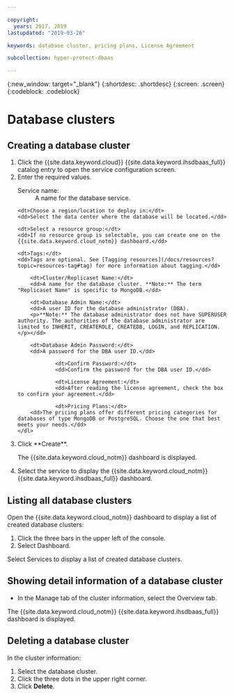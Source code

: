 ```yaml
---

copyright:
  years: 2017, 2019
lastupdated: "2019-03-26"

keywords: database cluster, pricing plans, License Agreement

subcollection: hyper-protect-dbaas

---
```


{:new_window: target="_blank"}
{:shortdesc: .shortdesc}
{:screen: .screen}
{:codeblock: .codeblock}


# Database clusters

## Creating a database cluster

<ol>
<li>Click the {{site.data.keyword.cloud}} {{site.data.keyword.ihsdbaas_full}} catalog entry to open the service configuration screen.</li>
<li>Enter the required values.
	<dl>
		<dt>Service name:</dt>
		<dd>A name for the database service.</dd>

    <dt>Choose a region/location to deploy in:</dt>
    <dd>Select the data center where the database will be located.</dd>

    <dt>Select a resource group:</dt>
    <dd>If no resource group is selectable, you can create one on the {{site.data.keyword.cloud_notm}} dashboard.</dd>

    <dt>Tags:</dt>
    <dd>Tags are optional. See [Tagging resources](/docs/resources?topic=resources-tag#tag) for more information about tagging.</dd>

		<dt>Cluster/Replicaset Name:</dt>
		<dd>A name for the database cluster. **Note:** The term "Replicaset Name" is specific to MongoDB.</dd>

		<dt>Database Admin Name:</dt>
		<dd>A user ID for the database administrator (DBA).
		<p>**Note:** The database administrator does not have SUPERUSER authority. The authorities of the database administrator are limited to INHERIT, CREATEROLE, CREATEDB, LOGIN, and REPLICATION.</p></dd>

		<dt>Database Admin Password:</dt>
		<dd>A password for the DBA user ID.</dd>

                <dt>Confirm Password:</dt>
                <dd>Confirm the password for the DBA user ID.</dd>

                <dt>License Agreement:</dt>
                <dd>After reading the license agreement, check the box to confirm your agreement.</dd>

                <dt>Pricing Plans:</dt>
		<dd>The pricing plans offer different pricing categories for databases of type MongoDB or PostgreSQL. Choose the one that best meets your needs.</dd>
	</dl>

</li>
<li>Click **Create**.

<p>The {{site.data.keyword.cloud_notm}} dashboard is displayed.</p></li>

<li>Select the service to display the {{site.data.keyword.cloud_notm}} {{site.data.keyword.ihsdbaas_full}} dashboard.</li>
</ol>

## Listing all database clusters

Open the {{site.data.keyword.cloud_notm}} dashboard to display a list of created database clusters:

<ol>
<li>Click the three bars in the upper left of the console.</li>
<li>Select Dashboard.</li>
</ol>

Select Services to display a list of created database clusters.

## Showing detail information of a database cluster

* In the Manage tab of the cluster information, select the Overview tab.

The {{site.data.keyword.cloud_notm}} {{site.data.keyword.ihsdbaas_full}} dashboard is displayed.

## Deleting a database cluster

In the cluster information:
1. Select the database cluster.
2. Click the three dots in the upper right corner.
3. Click **Delete**.
